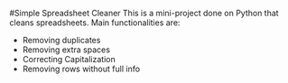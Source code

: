 #Simple Spreadsheet Cleaner
This is a mini-project done on Python that cleans spreadsheets.
Main functionalities are:
 - Removing duplicates
 - Removing extra spaces
 - Correcting Capitalization
 - Removing rows without full info